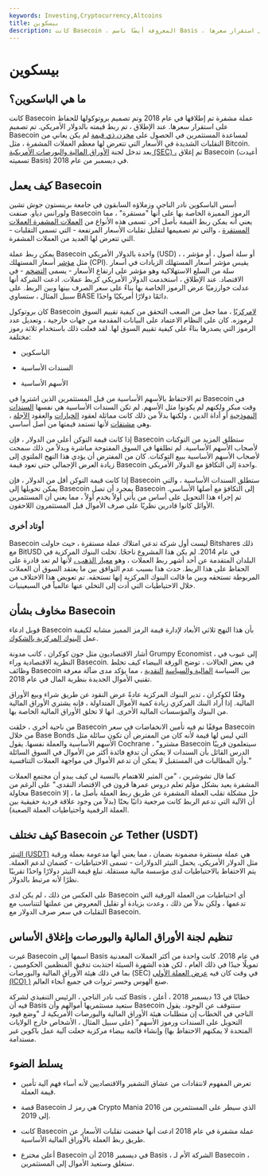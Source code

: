 ```yaml
---
keywords: Investing,Cryptocurrency,Altcoins
title: بيسكوين
description: كانت Basecoin ، المعروفة أيضًا باسم Basis ، عملة مشفرة تم تصميم بروتوكولها للحفاظ على استقرار سعرها.
---
```


# بيسكوين
## ما هي الباسكوين؟

كانت Basecoin عملة مشفرة تم إطلاقها في عام 2018 وتم تصميم بروتوكولها للحفاظ على استقرار سعرها. عند الإطلاق ، تم ربط قيمته بالدولار الأمريكي. تم تصميم Basecoin لمساعدة المستثمرين في الحصول على [مخزن ذي قيمة](/storeofvalue) لم يكن يعاني من التقلبات الشديدة في الأسعار التي تتعرض لها معظم العملات المشفرة ، مثل Bitcoin. بعد تدخل لجنة [الأوراق المالية والبورصات الأمريكية (SEC) ،](/sec) تم إغلاق Basecoin (أعيدت تسميته Basis) في ديسمبر من عام 2018.

## كيف يعمل Basecoin

أسس الباسكوين نادر الناجي وزملاؤه السابقون في جامعة برينستون جوش تشين ولورانس دياو. صنفت Basecoin الرموز المميزة الخاصة بها على أنها "مستقرة" ، مما يعني أنه يمكن ربط القيمة بأصل آخر. تسمى هذه الأنواع من [العملات المشفرة العملات المستقرة](/stablecoin) ، والتي تم تصميمها لتقليل تقلبات الأسعار المرتفعة - التي تسمى التقلبات - التي تتعرض لها العديد من العملات المشفرة.

يمكن ربط عملة Basecoin واحدة بالدولار الأمريكي (USD) ، أو سلة أصول ، أو مؤشر ، مثل [مؤشر](/consumerpriceindex) أسعار المستهلك (CPI). يقيس مؤشر أسعار المستهلك الزيادات في أسعار سلة من السلع الاستهلاكية وهو مؤشر على ارتفاع الأسعار - يسمى [التضخم](/inflation) - في الاقتصاد. عند الإطلاق ، استخدمت الدولار الأمريكي كربط عملات. ادعت الشركة أنها عدلت خوارزميًا عرض الرموز الخاصة بها بناءً على سعر الصرف بينها وبين الربط. على سبيل المثال ، ستساوي BASE دائمًا دولارًا أمريكيًا واحدًا.

كان بروتوكول Basecoin [لامركزيًا](/decentralizedmarket) ، مما جعل من الصعب التحقق من كيفية تقييم السوق لرموزه. كان على النظام الاعتماد على البيانات المقدمة من جهات خارجية ، وتعديل عدد الرموز التي يصدرها بناءً على كيفية تقييم السوق لها. لقد فعلت ذلك باستخدام ثلاثة رموز مختلفة:

- الباسكوين

- السندات الأساسية

- الأسهم الأساسية

تم الاحتفاظ بالأسهم الأساسية من قبل المستثمرين الذين اشتروا في Basecoin في وقت مبكر ولكنهم لم يكونوا مثل الأسهم. لم تكن السندات الأساسية هي نفسها [السندات النموذجية](/bond) أو أداة الدين ، ولكنها بدلاً من ذلك كانت مماثلة لعقود [الخيارات](/optionscontract) والعقود [الآجلة](/futurescontract) ، وهي [مشتقات](/derivative) لأنها تستمد قيمتها من أصل أساسي.

إذا كانت قيمة التوكن أعلى من الدولار ، فإن Basecoin ستطلق المزيد من التوكنات لأصحاب الأسهم الأساسية. لم تطلقها في السوق المفتوحة مباشرة وبدلاً من ذلك سمحت لأصحاب الأسهم الأساسية ببيع التوكنات. كان من المفترض أن يؤدي هذا النهج الملتوي إلى زيادة العرض الإجمالي حتى تعود قيمة Basecoin واحدة إلى التكافؤ مع الدولار الأمريكي.

إذا كانت قيمة التوكن أقل من الدولار ، فإن Basecoin ستطلق السندات الأساسية ، والتي يمكن تحويلها إلى Basecoin بمجرد أن تصل Basecoin إلى التكافؤ مع أصلها الأساسي. تم إجراء هذا التحويل على أساس من يأتي أولاً يخدم أولاً ، مما يعني أن المستثمرين الأوائل كانوا قادرين نظريًا على صرف الأموال قبل المستثمرون اللاحقون.

### أوتاد أخرى

Basecoin ليست أول شركة تدعي امتلاك عملة مستقرة ، حيث حاولت Bitshares ذلك مع BitUSD في عام 2014. لم يكن هذا المشروع ناجحًا. تخلت البنوك المركزية في البلدان المتقدمة عن أحد أشهر ربط العملات ، وهو [معيار الذهب ،](/goldstandard) لأنها لم تعد قادرة على الحفاظ على هذا الربط. حدث هذا بسبب عدم التوافق بين ما يعتقد السوق أن العملات المربوطة تستحقه وبين ما قالت البنوك المركزية إنها تستحقه. تم تعويض هذا الاختلاف من خلال الاحتياطيات التي أدت إلى التخلي عنها عالمياً في السبعينيات.

## مخاوف بشأن Basecoin

قوبل ادعاء Basecoin بأن هذا النهج ثلاثي الأبعاد لإدارة قيمة الرمز المميز مشابه لكيفية عمل [البنوك المركزية بالشكوك](/centralbank).

أشار الاقتصاديون مثل جون كوكران ، كاتب مدونة Grumpy Economist ، إلى عيوب في النظرية الاقتصادية وراء Basecoin. في بعض الحالات ، توضح الورقة البيضاء كيف تخلط وظائف Basecoin بين السياسة [المالية والسياسة](/fiscalpolicy) [النقدية](/monetarypolicy) ، مما يؤكد مدى ضآلة معرفة تقنيي الأموال الجديدة بنظرية المال في عام 2018.

وفقًا لكوكران ، تدير البنوك المركزية عادةً عرض النقود عن طريق شراء وبيع الأوراق المالية. إذا أراد البنك المركزي زيادة كمية الأموال المتداولة ، فإنه يشتري الأوراق المالية من البنوك والمؤسسات المالية الأخرى. انها لا تخلق الأوراق المالية الخاصة بها.

من ناحية أخرى ، خلقت Basecoin موقفًا تم فيه تأمين الانخفاضات في سعر Basecoin من خلال Base Bonds التي ليس لها قيمة لأنه كان من المفترض أن تكون سائلة مثل الأسهم الأساسية والعملة نفسها. يقول Cochrane ، "مشترو Basecoin سيتعلمون قريبًا الدرس القائل بأن السندات لا يمكن أن تدفع فائدة أكثر من الأموال في السوق السائلة وأن المطالبات في المستقبل لا يمكن أن تدعم الأموال في مواجهة العملات التنافسية."

كما قال تشوشرين ، "من المثير للاهتمام بالنسبة لي كيف يبدو أن مجتمع العملات المشفرة يعيد بشكل مؤلم تعلم دروس عمرها قرون في الاقتصاد النقدي." على الرغم من محاولة Basecoin حل مشكلة تقلب العملة المشفرة عن طريق ربط العملة بأصل ما ، إلا أن الآلية التي تدعم الربط كانت مرجعية ذاتيًا بحتًا (بدلاً من وجود علاقة فردية حقيقية بين العملة الرقمية واحتياطيات العملة الصعبة).

## كيف تختلف Basecoin عن Tether (USDT)

[التيثر (USDT)](/tether-usdt) هي عملة مستقرة مضمونة بضمان ، مما يعني أنها مدعومة بعملة ورقية مثل الدولار الأمريكي. يحمل التيثر الدولارات - تسمى الاحتياطيات - كضمان لدعم العملة. يتم الاحتفاظ بالاحتياطيات لدى مؤسسة مالية مستقلة. تبلغ قيمة التيثر دولارًا واحدًا تقريبًا نظرًا لأنه مرتبط بالدولار.

على العكس من ذلك ، لم يكن لدى Basecoin أي احتياطيات من العملة الورقية التي تدعمها ، ولكن بدلاً من ذلك ، وعدت بزيادة أو تقليل المعروض من عملتها لتتناسب مع التقلبات في سعر صرف الدولار مع Basecoin.

## تنظيم لجنة الأوراق المالية والبورصات وإغلاق الأساس

غيرت Basecoin اسمها إلى Basis في عام 2018. كانت واحدة من أكثر العملات المعدنية تمويلًا جيدًا في ذلك العام ، لكن هذه الشهرة السيئة اجتذبت تدقيق المنظمين الحكوميين ، بما في ذلك هيئة الأوراق المالية والبورصات (SEC) في وقت كان فيه [عرض العملة الأولي (ICO) )](/initial-coin-offering-ico) صنع الهوس وخسر ثروات في جميع أنحاء العالم.

كتب نادر الناجي ، الرئيس التنفيذي لشركة Basis ، خطابًا في 13 ديسمبر 2018 ، أعلن فيه أن Basis ستعيد مستثمريها أموالهم وأن Basecoin ستتوقف عن الوجود. يقول الناجي في الخطاب إن متطلبات هيئة الأوراق المالية والبورصات الأمريكية لـ "وضع قيود التحويل على السندات ورموز الأسهم" (على سبيل المثال ، الأشخاص خارج الولايات المتحدة لا يمكنهم الاحتفاظ بها) وإنشاء قائمة بيضاء مركزية جعلت آلية عمل باكوين غير مستدامة.

## يسلط الضوء

- تعرض المفهوم لانتقادات من عشاق التشفير والاقتصاديين لأنه أساء فهم آلية تأمين قيمة العملة.

- قصة Basecoin هي رمز لـ Crypto Mania الذي سيطر على المستثمرين من 2016 إلى 2019.

- كانت Basecoin عملة مشفرة في عام 2018 ادعت أنها خفضت تقلبات الأسعار عن طريق ربط العملة بالأوراق المالية الأساسية.

- أعلن مخترع Basecoin في ديسمبر 2018 أن Basis ، الشركة الأم لـ Basecoin ، ستغلق وستعيد الأموال إلى المستثمرين.

